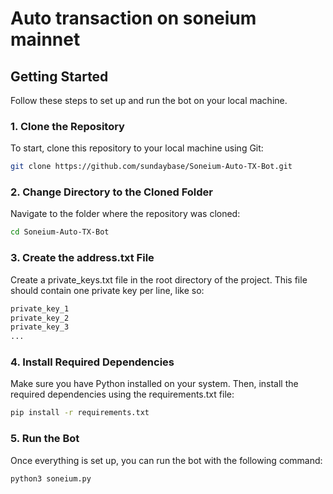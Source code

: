 # Auto transaction on soneium mainnet

## Getting Started

Follow these steps to set up and run the bot on your local machine.

### 1. Clone the Repository

To start, clone this repository to your local machine using Git:

```bash
git clone https://github.com/sundaybase/Soneium-Auto-TX-Bot.git
```

### 2. Change Directory to the Cloned Folder

Navigate to the folder where the repository was cloned:

```bash
cd Soneium-Auto-TX-Bot
```

### 3. Create the address.txt File
Create a private_keys.txt file in the root directory of the project. This file should contain one private key per line, like so:

```python
private_key_1
private_key_2
private_key_3
...
```

### 4. Install Required Dependencies
Make sure you have Python installed on your system. Then, install the required dependencies using the requirements.txt file:

```bash
pip install -r requirements.txt
```

### 5. Run the Bot
Once everything is set up, you can run the bot with the following command:

```bash
python3 soneium.py
```
